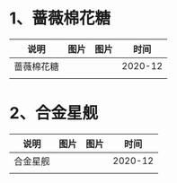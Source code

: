# 1、蔷薇棉花糖

| 说明       | 图片 | 图片 | 时间    |
| ---------- | ---- | ---- | ------- |
| 蔷薇棉花糖 |      |      | 2020-12 |
|            |      |      |         |



# 2、合金星舰

| 说明     | 图片 | 图片 | 时间    |
| -------- | ---- | ---- | ------- |
| 合金星舰 |      |      | 2020-12 |
|          |      |      |         |